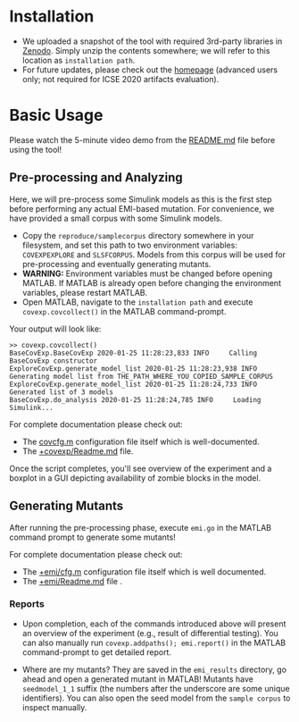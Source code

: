 # Installation

- We uploaded a snapshot of the tool with required 3rd-party libraries in [Zenodo](https://zenodo.org/record/3627640). Simply unzip the contents somewhere; we will refer to this location as `installation path`.
- For future updates, please check out the [homepage](https://github.com/shafiul/slemi) (advanced users only; not required for ICSE 2020 artifacts evaluation).

# Basic Usage

Please watch the 5-minute video demo from the [README.md](README.md) file before using the tool!

## Pre-processing and Analyzing

Here, we will pre-process some Simulink models as this is the first step before performing any actual EMI-based mutation. For convenience, we have provided a small corpus with some Simulink models.

- Copy the `reproduce/samplecorpus` directory somewhere in your filesystem, and set this path to two environment variables: `COVEXPEXPLORE` and `SLSFCORPUS`. Models from this corpus will be used for pre-processing and eventually generating mutants.
- **WARNING:** Environment variables must be changed before opening MATLAB. If MATLAB is already open before changing the environment variables, please restart MATLAB.
- Open MATLAB, navigate to the `installation path` and execute `covexp.covcollect()` in the MATLAB command-prompt.

Your output will look like:

```
>> covexp.covcollect()
BaseCovExp.BaseCovExp 2020-01-25 11:28:23,833 INFO     Calling BaseCovExp constructor
ExploreCovExp.generate_model_list 2020-01-25 11:28:23,938 INFO     Generating model list from THE_PATH_WHERE_YOU_COPIED_SAMPLE_CORPUS
ExploreCovExp.generate_model_list 2020-01-25 11:28:24,733 INFO     Generated list of 3 models
BaseCovExp.do_analysis 2020-01-25 11:28:24,785 INFO     Loading Simulink...
```


For complete documentation please check out: 

- The [covcfg.m](https://github.com/shafiul/slemi/blob/master/covcfg.m) configuration file itself which is well-documented.
- The [+covexp/Readme.md](https://github.com/shafiul/slemi/tree/master/%2Bcovexp) file. 


Once the script completes, you'll see overview of the experiment and a boxplot in a GUI depicting availability of zombie blocks in the model.

## Generating Mutants

After running the pre-processing phase, execute `emi.go` in the MATLAB command prompt to generate some mutants!

For complete documentation please check out:

- The [+emi/cfg.m](https://github.com/shafiul/slemi/blob/master/%2Bemi/cfg.m) configuration file itself which is well documented.
- The [+emi/Readme.md](https://github.com/shafiul/slemi/tree/master/%2Bemi) file .

### Reports

- Upon completion, each of the commands introduced above will present an overview of the experiment (e.g., result of differential testing). You can also manually run `covexp.addpaths(); emi.report()` in the MATLAB command-prompt to get detailed report.

- Where are my mutants? They are saved in the `emi_results` directory, go ahead and open a generated mutant in MATLAB! Mutants have `seedmodel_1_1` suffix (the numbers after the underscore are some unique identifiers). You can also open the seed model from the `sample corpus` to inspect manually. 
